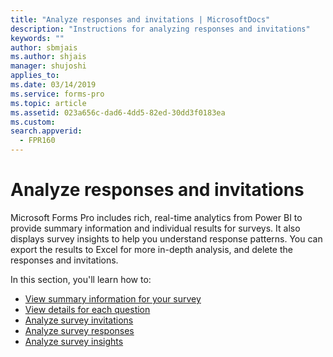 ```yaml
---
title: "Analyze responses and invitations | MicrosoftDocs"
description: "Instructions for analyzing responses and invitations"
keywords: ""
author: sbmjais
ms.author: shjais
manager: shujoshi
applies_to: 
ms.date: 03/14/2019
ms.service: forms-pro
ms.topic: article
ms.assetid: 023a656c-dad6-4dd5-82ed-30dd3f0183ea
ms.custom: 
search.appverid:
  - FPR160
---
```


# Analyze responses and invitations

Microsoft Forms Pro includes rich, real-time analytics from Power BI to provide summary information and individual results for surveys. It also displays survey insights to help you understand response patterns. You can export the results to Excel for more in-depth analysis, and delete the responses and invitations.

In this section, you'll learn how to:

- [View summary information for your survey](view-summary-information.md)  
- [View details for each question](view-details-each-question.md)  
- [Analyze survey invitations](analyze-survey-invitations.md)  
- [Analyze survey responses](analyze-survey-responses.md)  
- [Analyze survey insights](analyze-survey-insights.md) 
